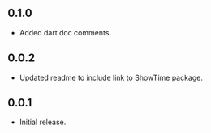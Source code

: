 ## 0.1.0
* Added dart doc comments.

## 0.0.2
* Updated readme to include link to ShowTime package.

## 0.0.1
* Initial release.
